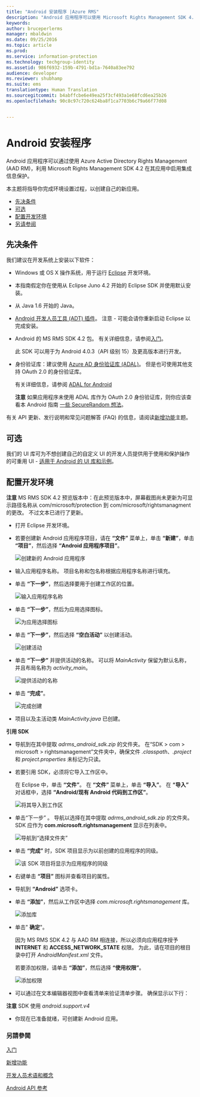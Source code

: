 ```yaml
---
title: "Android 安装程序 |Azure RMS"
description: "Android 应用程序可以使用 Microsoft Rights Management SDK 4.2 在其应用程序中启用集成信息保护。"
keywords: 
author: bruceperlerms
manager: mbaldwin
ms.date: 09/25/2016
ms.topic: article
ms.prod: 
ms.service: information-protection
ms.technology: techgroup-identity
ms.assetid: 986f6932-159b-4791-bd1a-7640a83ee792
audience: developer
ms.reviewer: shubhamp
ms.suite: ems
translationtype: Human Translation
ms.sourcegitcommit: b4abffcbe6e49ea25f3cf493a1e68fcd6ea25b26
ms.openlocfilehash: 90c8c97c720c624ba8f1ca7703b6c79a66f77d08


---
```


# Android 安装程序

Android 应用程序可以通过使用 Azure Active Directory Rights Management (AAD RM)，利用 Microsoft Rights Management SDK 4.2 在其应用中启用集成信息保护。

本主题将指导你完成环境设置过程，以创建自己的新应用。

-   [先决条件](#prerequisites)
-   [可选](#optional)
-   [配置开发环境](#configuring-your-development-environment)
-   [另请参阅](#see-also)

## 先决条件

我们建议在开发系统上安装以下软件：

-   Windows 或 OS X 操作系统，用于运行 [Eclipse](http://www.oracle.com/technetwork/java/javase/downloads/jre7-downloads-1880261.html) 开发环境。
-   本指南假定你在使用从 Eclipse Juno 4.2 开始的 Eclipse SDK 并使用默认安装。
-   从 Java 1.6 开始的 Java。
-   [Android 开发人员工具 (ADT) 插件](http://developer.android.com/sdk/installing/index.html)。 注意 - 可能会请你重新启动 Eclipse 以完成安装。

     

-   Android 的 MS RMS SDK 4.2 包。 有关详细信息，请参阅[入门](get-started.md)。

    此 SDK 可以用于为 Android 4.0.3（API 级别 15）及更高版本进行开发。

-   身份验证库：建议使用 [Azure AD 身份验证库 (ADAL)](https://msdn.microsoft.com/library/jj573266.aspx)。 但是也可使用其他支持 OAuth 2.0 的身份验证库。

    有关详细信息，请参阅 [ADAL for Android](https://github.com/MSOpenTech/azure-activedirectory-library-for-android)

    **注意**  如果应用程序未使用 ADAL 库作为 OAuth 2.0 身份验证库，则你应该查看本 Android 指南 [一些 SecureRandom 想法](http://android-developers.blogspot.com/2013/08/some-securerandom-thoughts.html)。

     

有关 API 更新、发行说明和常见问题解答 (FAQ) 的信息，请阅读[新增功能](release-notes.md)主题。

## 可选

我们的 UI 库可为不想创建自己的自定义 UI 的开发人员提供用于使用和保护操作的可重用 UI - [适用于 Android 的 UI 库和示例](https://github.com/AzureAD/rms-sdk-ui-for-android)。

## 配置开发环境

**注意**  MS RMS SDK 4.2 预览版本中：在此预览版本中，屏幕截图尚未更新为可显示路径名称从 com/microsoft/protection 到 com/microsoft/rightsmanagment 的更改。 不过文本已进行了更新。

 
-   打开 Eclipse 开发环境。
-   若要创建新 Android 应用程序项目，请在 **“文件”** 菜单上，单击 **“新建”**，单击 **“项目”**，然后选择 **“Android 应用程序项目”**。

    ![创建新的 Android 应用程序](../media/Android-setup-01c.png)

-   输入应用程序名称。 项目名称和包名称根据应用程序名称进行填充。
-   单击 **“下一步”**，然后选择要用于创建工作区的位置。

    ![输入应用程序名称](../media/Android-setup-02a.jpg)

-   单击 **“下一步”**，然后为应用选择图标。

    ![为应用选择图标](../media/Android-setup-03.png)

-   单击 **“下一步”**，然后选择 **“空白活动”** 以创建活动。

    ![创建活动](../media/Android-setup-04.png)

-   单击 **“下一步”** 并提供活动的名称。 可以将 *MainActivity* 保留为默认名称，并且布局名称为 *activity\_main*。

    ![提供活动的名称](../media/Android-setup-05a.jpg)

-   单击 **“完成”**。

    ![完成创建](../media/Android-setup-06.jpg)

-   项目以及主活动类 *MainActivity.java* 已创建。

**引用 SDK**

-   导航到在其中提取 *adrms\_android\_sdk.zip* 的文件夹。 在“SDK > com > microsoft > rightsmanagement”文件夹中，确保文件 *.classpath*、*.project* 和 *project.properties* 未标记为只读。
-   若要引用 SDK，必须将它导入工作区中。

    在 Eclipse 中，单击 **“文件”**。 在 **“文件”** 菜单上，单击 **“导入”**。 在 **“导入”** 对话框中，选择 **“Android/现有 Android 代码到工作区”**。

    ![将其导入到工作区](../media/Android-setup-07.png)

-   单击“下一步” 。 导航以选择在其中提取 *adrms\_android\_sdk.zip* 的文件夹。 SDK 应作为 **com.microsoft.rightsmanagement** 显示在列表中。

    ![导航到“选择文件夹”](../media/Android-setup-08c.jpg)

-   单击 **“完成”** 时，SDK 项目显示为以前创建的应用程序的同级。

    ![该 SDK 项目将显示为应用程序的同级](../media/Android-setup-09.jpg)

-   右键单击 **“项目”** 图标并查看项目的属性。
-   导航到 **“Android”** 选项卡。
-   单击 **“添加”**，然后从工作区中选择 *com.microsoft.rightsmanagement* 库。

    ![添加库](../media/Android-setup-10b.jpg)

-   单击" **确定**"。

    因为 MS RMS SDK 4.2 与 AAD RM 相连接，所以必须向应用程序授予 **INTERNET** 和 **ACCESS\_NETWORK\_STATE** 权限。 为此，请在项目的根目录中打开 *AndroidManifest.xml* 文件。

    若要添加权限，请单击 **“添加”**，然后选择 **“使用权限”**。

    ![添加权限](../media/Android-setup-11d.jpg)

-   可以通过在文本编辑器视图中查看清单来验证清单步骤。 确保显示以下行：


    <uses-sdk      android:minSdkVersion="15"      android:targetSdkVersion="19"/> <uses-permission android:name="android.permission.INTERNET"/> <uses-permission android:name="android.permission.ACCESS_NETWORK_STATE"/> <uses-permission/>


**注意**  SDK 使用 *android.support.v4*

-   你现在已准备就绪，可创建新 Android 应用。

### 另請參閱

[入门](get-started.md)

[新增功能](release-notes.md)

[开发人员术语和概念](core-concepts.md)

[Android API 参考](android-namespaces.md)

 

 



<!--HONumber=Oct16_HO1-->


